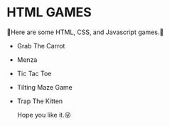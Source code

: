 # HTML GAMES

🤩Here are some HTML, CSS, and Javascript games.🤩

- Grab The Carrot
- Menza
- Tic Tac Toe
- Tilting Maze Game
- Trap The Kitten
  
  
  Hope you like it.😜
